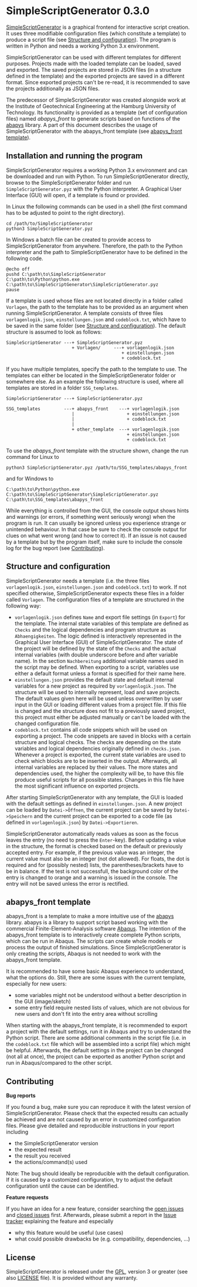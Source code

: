 
SimpleScriptGenerator 0.3.0
===========================

[SimpleScriptGenerator](https://github.com/d-zo/SimpleScriptGenerator)
is a graphical frontend for interactive script creation.
It uses three modifiable configuration files (which constitute a template)
to produce a script file (see [Structure and configuration](#structure-and-configuration)).
The program is written in Python and needs a working Python 3.x environment.

SimpleScriptGenerator can be used with different templates for different purposes.
Projects made with the loaded template can be loaded, saved and exported.
The saved projects are stored in JSON files (in a structure defined in the template)
and the exported projects are saved in a different format.
Since exported projects can't be re-read,
it is recommended to save the projects additionally as JSON files.

The predecessor of SimpleScriptGenerator was created alongside work
at the Institute of Geotechnical Engineering at the Hamburg University of Technology.
Its functionality is provided as a template (set of configuration files) named _abapys_front_
to generate scripts based on functions of the
[abapys](https://github.com/d-zo/abapys) library.
A part of this document describes the usage of SimpleScriptGenerator with the abapys_front
template (see [abapys_front template](#abapys_front-template)).



Installation and running the program
------------------------------------

SimpleScriptGenerator requires a working Python 3.x environment and
can be downloaded and run with Python.
To run SimpleScriptGenerator directly,
browse to the SimpleScriptGenerator folder and run `SimpleScriptGenerator.pyz`
with the Python interpreter.
A Graphical User Interface (GUI) will open,
if a template is found or provided.

In Linux the following commands can be used in a shell
(the first command has to be adjusted to point to the right directory).

```
cd /path/to/SimpleScriptGenerator
python3 SimpleScriptGenerator.pyz
```

In Windows a batch file can be created to provide access to SimpleScriptGenerator from anywhere.
Therefore, the path to the Python interpreter and the path to SimpleScriptGenerator have to be
defined in the following code.

```
@echo off
pushd C:\path\to\SimpleScriptGenerator
C:\path\to\Python\python.exe C:\path\to\SimpleScriptGenerator\SimpleScriptGenerator.pyz
pause
```

If a template is used whose files are not located directly in a folder called `Vorlagen`,
the path to the template has to be provided as an argument when running SimpleScriptGenerator.
A template consists of three files `vorlagenlogik.json`, `einstellungen.json` and `codeblock.txt`,
which have to be saved in the same folder
(see [Structure and configuration](#structure-and-configuration)).
The default structure is assumed to look as follows:

```
SimpleScriptGenerator ---+ SimpleScriptGenerator.pyz
                         + Vorlagen/     ---+ vorlagenlogik.json
                                            + einstellungen.json
                                            + codeblock.txt
```

If you have multiple templates,
specify the path to the template to use.
The templates can either be located in the SimpleScriptGenerator folder or somewhere else.
As an example the following structure is used,
where all templates are stored in a folder `SSG_templates`.

```
SimpleScriptGenerator ---+ SimpleScriptGenerator.pyz

SSG_templates         ---+ abapys_front    ---+ vorlagenlogik.json
                         |                    + einstellungen.json
                         |                    + codeblock.txt
                         |
                         + other_template  ---+ vorlagenlogik.json
                                              + einstellungen.json
                                              + codeblock.txt
```

To use the _abapys_front_ template with the structure shown, change the run command for Linux to

```
python3 SimpleScriptGenerator.pyz /path/to/SSG_templates/abapys_front
```

and for Windows to

```
C:\path\to\Python\python.exe C:\path\to\SimpleScriptGenerator\SimpleScriptGenerator.pyz C:\path\to\SSG_templates\abapys_front
```

While everything is controlled from the GUI,
the console output shows hints and warnings (or errors, if something went seriously wrong)
when the program is run.
It can usually be ignored unless you experience strange or unintended behaviour.
In that case be sure to check the console output for clues on what went wrong (and how to correct
it). If an issue is not caused by a template but by the program itself,
make sure to include the console log for the bug report (see [Contributing](#contributing)).



Structure and configuration
---------------------------

SimpleScriptGenerator needs a template (i.e. the three files `vorlagenlogik.json`,
`einstellungen.json` and `codeblock.txt`) to work.
If not specified otherwise, SimpleScriptGenerator expects these files in a folder called `Vorlagen`.
The configuration files of a template are structured in the following way:

 - `vorlagenlogik.json` defines `Name` and export file settings (in `Export`) for the template.
   The internal state variables of this template are defined as `Checks` and
   the logical dependencies and program structure as `Abhaengigkeiten`.
   The logic defined is interactively represented in the
   Graphical User Interface (GUI) of SimpleScriptGenerator.
   The state of the project will be defined by the state of the `Checks` and the actual internal
   variables (with double underscore before and after variable name).
   In the section `Nachbereitung` additional variable names used in the script may be defined.
   When exporting to a script,
   variables use either a default format unless a format is specified for their name here.
 - `einstellungen.json` provides the default state and default internal variables for a new project
   as required by `vorlagenlogik.json`.
   The structure will be used to internally represent, load and save projects.
   The default values given here will be used unless overwritten by user input in the GUI or
   loading different values from a project file.
   If this file is changed and the structure does not fit to a previously saved project,
   this project must either be adjusted manually or
   can't be loaded with the changed configuration file.
 - `codeblock.txt` contains all code snippets which will be used on exporting a project.
   The code snippets are saved in blocks with a certain structure and logical checks.
   The checks are depending on the state variables and logical dependencies originally
   defined in `checks.json`.
   Whenever a project is exported,
   the current state variables are used to check which blocks are to be inserted in the output.
   Afterwards, all internal variables are replaced by their values.
   The more states and dependencies used,
   the higher the complexity will be,
   to have this file produce useful scripts for all possible states.
   Changes in this file have the most significant influence on exported projects.


After starting SimpleScriptGenerator with any template,
the GUI is loaded with the default settings as defined in `einstellungen.json`.
A new project can be loaded by `Datei->Öffnen`, the current project can be saved by
`Datei->Speichern` and the current project can be exported to a code file
(as defined in `vorlagenlogik.json`) by `Datei->Exportieren`.

SimpleScriptGenerator automatically reads values as soon as the focus leaves the entry
(no need to press the `Enter`-key).
Before updating a value in the structure,
the format is checked based on the default or previously accepted entry.
For example,
if the previous value was an integer,
the current value must also be an integer (not dot allowed).
For floats, the dot is required and for (possibly nested) lists,
the parentheses/brackets have to be in balance.
If the test is not successfull,
the background color of the entry is changed to orange and a warning is issued in the console.
The entry will not be saved unless the error is rectified.



abapys_front template
---------------------

abapys_front is a template to make a more intuitive use of the
[abapys](https://github.com/d-zo/abapys) library.
abapys is a library to support script based working with the
commercial Finite-Element-Analysis software
[Abaqus](https://www.3ds.com/products-services/simulia/products/abaqus/ "SIMULIA Abaqus").
The intention of the abapys_front template is to interactively create complete Python scripts,
which can be run in Abaqus.
The scripts can create whole models or process the output of finished simulations.
Since SimpleScriptGenerator is only creating the scripts,
Abaqus is not needed to work with the abapys_front template.

It is recommended to have some basic Abaqus experience to understand,
what the options do.
Still, there are some issues with the current template, especially for new users:

 - some variables might not be understood without a better description in the GUI (image/sketch)
 - some entry field require nested lists of values, which are not obvious for new users
   and don't fit into the entry area without scrolling

When starting with the abapys_front template,
it is recommended to export a project with the default settings,
run it in Abaqus and try to understand the Python script.
There are some additional comments in the script file (i.e. in the `codeblock.txt` file which
will be assembled into a script file) which might be helpful.
Afterwards, the default settings in the project can be changed (not all at once),
the project can be exported as another Python script and run in Abaqus/compared to the other script.



Contributing
------------

**Bug reports**

If you found a bug, make sure you can reproduce it with the latest version of SimpleScriptGenerator.
Please check that the expected results can actually be achieved and are not caused by an error
in customized configuration files.
Please give detailed and reproducible instructions in your report including

 - the SimpleScriptGenerator version
 - the expected result
 - the result you received
 - the actions/command(s) used

Note: The bug should ideally be reproducible with the default configuration.
If it is caused by a customized configuration,
try to adjust the default configuration until the cause can be identified.


**Feature requests**

If you have an idea for a new feature, consider searching the
[open issues](https://github.com/d-zo/SimpleScriptGenerator/issues) and
[closed issues](https://github.com/d-zo/SimpleScriptGenerator/issues?q=is%3Aissue+is%3Aclosed) first.
Afterwards, please submit a report in the
[Issue tracker](https://github.com/d-zo/SimpleScriptGenerator/issues) explaining the feature and especially

 - why this feature would be useful (use cases)
 - what could possible drawbacks be (e.g. compatibility, dependencies, ...)



License
-------

SimpleScriptGenerator is released under the
[GPL](https://www.gnu.org/licenses/gpl-3.0.html "GNU General Public License"),
version 3 or greater (see also [LICENSE](https://github.com/d-zo/SimpleScriptGenerator/blob/master/LICENSE) file).
It is provided without any warranty.

